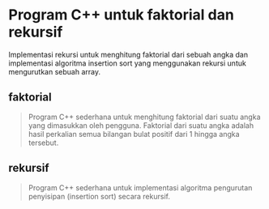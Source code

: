 # Program C++ untuk faktorial dan rekursif
Implementasi rekursi untuk menghitung faktorial dari sebuah angka dan  implementasi algoritma insertion sort yang menggunakan rekursi untuk mengurutkan sebuah array. 
## faktorial
>Program C++ sederhana untuk menghitung faktorial dari suatu angka yang dimasukkan oleh pengguna. Faktorial dari suatu angka adalah hasil perkalian semua bilangan bulat positif dari 1 hingga angka tersebut.

## rekursif
>Program C++ sederhana untuk implementasi algoritma pengurutan penyisipan (insertion sort) secara rekursif.

